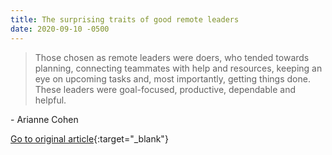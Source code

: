 ```yaml
---
title: The surprising traits of good remote leaders
date: 2020-09-10 -0500
---
```


> Those chosen as remote leaders were doers, who tended towards planning, connecting teammates with help and resources, keeping an eye on upcoming tasks and, most importantly, getting things done. These leaders were goal-focused, productive, dependable and helpful.

\- Arianne Cohen

[Go to original article](https://www.bbc.com/worklife/article/20200827-why-in-person-leaders-may-not-be-the-best-virtual-ones){:target="_blank"}